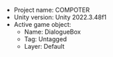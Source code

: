 <!-- UNITY CODE ASSIST INSTRUCTIONS START -->
- Project name: COMPOTER
- Unity version: Unity 2022.3.48f1
- Active game object:
  - Name: DialogueBox
  - Tag: Untagged
  - Layer: Default
<!-- UNITY CODE ASSIST INSTRUCTIONS END -->